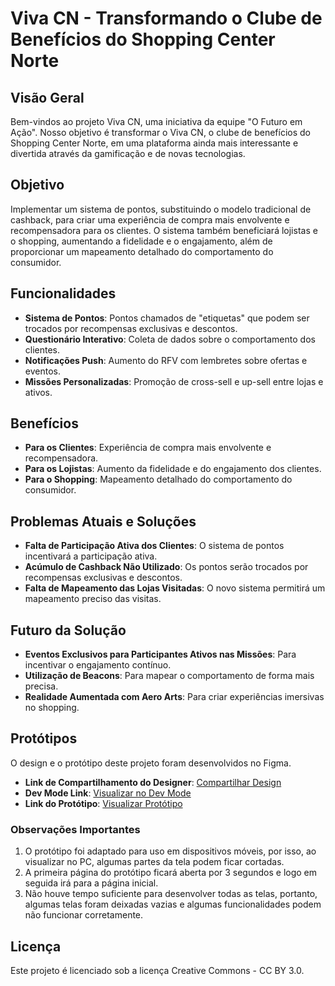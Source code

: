 # Viva CN - Transformando o Clube de Benefícios do Shopping Center Norte

## Visão Geral

Bem-vindos ao projeto Viva CN, uma iniciativa da equipe "O Futuro em Ação". Nosso objetivo é transformar o Viva CN, o clube de benefícios do Shopping Center Norte, em uma plataforma ainda mais interessante e divertida através da gamificação e de novas tecnologias.

## Objetivo

Implementar um sistema de pontos, substituindo o modelo tradicional de cashback, para criar uma experiência de compra mais envolvente e recompensadora para os clientes. O sistema também beneficiará lojistas e o shopping, aumentando a fidelidade e o engajamento, além de proporcionar um mapeamento detalhado do comportamento do consumidor.

## Funcionalidades

- **Sistema de Pontos**: Pontos chamados de "etiquetas" que podem ser trocados por recompensas exclusivas e descontos.
- **Questionário Interativo**: Coleta de dados sobre o comportamento dos clientes.
- **Notificações Push**: Aumento do RFV com lembretes sobre ofertas e eventos.
- **Missões Personalizadas**: Promoção de cross-sell e up-sell entre lojas e ativos.

## Benefícios

- **Para os Clientes**: Experiência de compra mais envolvente e recompensadora.
- **Para os Lojistas**: Aumento da fidelidade e do engajamento dos clientes.
- **Para o Shopping**: Mapeamento detalhado do comportamento do consumidor.

## Problemas Atuais e Soluções

- **Falta de Participação Ativa dos Clientes**: O sistema de pontos incentivará a participação ativa.
- **Acúmulo de Cashback Não Utilizado**: Os pontos serão trocados por recompensas exclusivas e descontos.
- **Falta de Mapeamento das Lojas Visitadas**: O novo sistema permitirá um mapeamento preciso das visitas.

## Futuro da Solução

- **Eventos Exclusivos para Participantes Ativos nas Missões**: Para incentivar o engajamento contínuo.
- **Utilização de Beacons**: Para mapear o comportamento de forma mais precisa.
- **Realidade Aumentada com Aero Arts**: Para criar experiências imersivas no shopping.

## Protótipos

O design e o protótipo deste projeto foram desenvolvidos no Figma. 

- **Link de Compartilhamento do Designer**: [Compartilhar Design](https://www.figma.com/design/147M4vJau7xNksmd94dtfM/Viva-Center-Norte?node-id=0-1&t=tSHpJwhoJ1pbej6i-1)
- **Dev Mode Link**: [Visualizar no Dev Mode](https://www.figma.com/design/147M4vJau7xNksmd94dtfM/Viva-Center-Norte?node-id=0-1&m=dev&t=tSHpJwhoJ1pbej6i-1)
- **Link do Protótipo**: [Visualizar Protótipo](https://www.figma.com/proto/147M4vJau7xNksmd94dtfM/Viva-Center-Norte?t=tSHpJwhoJ1pbej6i-1)

### Observações Importantes

1. O protótipo foi adaptado para uso em dispositivos móveis, por isso, ao visualizar no PC, algumas partes da tela podem ficar cortadas.
2. A primeira página do protótipo ficará aberta por 3 segundos e logo em seguida irá para a página inicial.
3. Não houve tempo suficiente para desenvolver todas as telas, portanto, algumas telas foram deixadas vazias e algumas funcionalidades podem não funcionar corretamente.

## Licença

Este projeto é licenciado sob a licença Creative Commons - CC BY 3.0.

